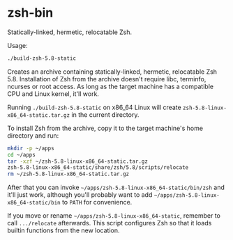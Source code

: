 # zsh-bin

Statically-linked, hermetic, relocatable Zsh.

Usage:

```sh
./build-zsh-5.8-static
```
Creates an archive containing statically-linked, hermetic, relocatable Zsh 5.8. Installation of Zsh
from the archive doesn't require libc, terminfo, ncurses or root access. As long as the target
machine has a compatible CPU and Linux kernel, it'll work.

Running `./build-zsh-5.8-static` on x86_64 Linux will create `zsh-5.8-linux-x86_64-static.tar.gz` in
the current directory.

To install Zsh from the archive, copy it to the target machine's home directory and run:

```sh
mkdir -p ~/apps
cd ~/apps
tar -xzf ~/zsh-5.8-linux-x86_64-static.tar.gz
zsh-5.8-linux-x86_64-static/share/zsh/5.8/scripts/relocate
rm ~/zsh-5.8-linux-x86_64-static.tar.gz
```

After that you can invoke `~/apps/zsh-5.8-linux-x86_64-static/bin/zsh` and it'll just work,
although you'll probably want to add `~/apps/zsh-5.8-linux-x86_64-static/bin` to `PATH` for
convenience.

If you move or rename `~/apps/zsh-5.8-linux-x86_64-static`, remember to call `.../relocate`
afterwards. This script configures Zsh so that it loads builtin functions from the new location.

